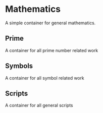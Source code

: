 # Mathematics
A simple container for general mathematics.

## Prime
A container for all prime number related work

## Symbols
A container for all symbol related work

## Scripts
A container for all general scripts
